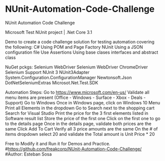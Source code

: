 # NUnit-Automation-Code-Challenge
NUnit Automation Code Challenge

Microsoft Test NUnit project | .Net Core 3.1

Demo to create a code challenge solution for testing automation 
covering the following:
C#
Using POM and Page Factory
NUnit
Using a JSON configuration file
Use Assertions
Using base clases interfaces and abstract class

NuGet pckgs:
Selenium WebDriver
Selenium WebDriver ChromeDriver
Selenium Support
NUnit 3
NUnit3Adapter
System.Configuration.ConfigurationManager
Newtonsoft.Json
DotNetSeleniumExtras
Microsot.Net.Test.SDK

Automation Steps:
Go to https://www.microsoft.com/en-us/
Validate all menu items are present (Office - Windows - Surface - Xbox - Deals - Support)
Go to Windows
Once in Windows page, click on Windows 10 Menu
Print all Elements in the dropdown
Go to Search next to the shopping cart
Search for Visual Studio
Print the price for the 3 first elements listed in Software result list
Store the price of the first one
Click on the first one to go to the details page
Once in the details page, validate both prices are the same
Click Add To Cart
Verify all 3 price amounts are the same
On the # of items dropdown select 20 and validate the Total amount is Unit Price * 20

Free to Modify it and Run it for Demos and Practice.
#https://github.com/freakcorp/NUnit-Automation-Code-Challenge/
#Author: Esteban Sosa
